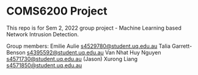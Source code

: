 # COMS6200 Project

This repo is for Sem 2, 2022 group project - Machine Learning based Network Intrusion Detection.

Group members:
Emilie Aulie s4529780@student.uq.edu.au
Talia Garrett-Benson s4395592@student.uq.edu.au
Van Nhat Huy Nguyen s4571730@student.uq.edu.au
(Jason) Xurong Liang s4571850@student.uq.edu.au
